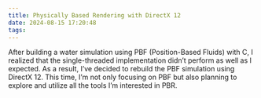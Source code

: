 ```yaml
---
title: Physically Based Rendering with DirectX 12
date: 2024-08-15 17:20:48
tags:
---
```



After building a water simulation using PBF (Position-Based Fluids) with C, I realized that the single-threaded implementation didn’t perform as well as I expected. As a result, I’ve decided to rebuild the PBF simulation using DirectX 12. This time, I’m not only focusing on PBF but also planning to explore and utilize all the tools I’m interested in PBR.